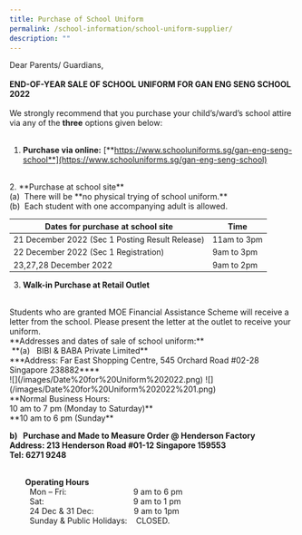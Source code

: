 ```yaml
---
title: Purchase of School Uniform
permalink: /school-information/school-uniform-supplier/
description: ""
---
```

Dear Parents/ Guardians,
<BR><BR>
**END-OF-YEAR SALE OF SCHOOL UNIFORM FOR GAN ENG SENG SCHOOL 2022**
<BR><BR>
We strongly recommend that you purchase your child’s/ward’s school attire via any of the **three** options given below:
<BR><BR>
1. **Purchase via online:** [**https://www.schooluniforms.sg/gan-eng-seng-school**](https://www.schooluniforms.sg/gan-eng-seng-school)
<BR>
2. **Purchase at school site**
<BR>
(a)  There will be **no physical trying of school uniform.**
<BR>
(b)  Each student with one accompanying adult is allowed.


| Dates for purchase at school site | Time |
| -------- | -------- |
|21 December 2022 (Sec 1 Posting Result Release)     |11am to 3pm    |
22 December 2022 (Sec 1 Registration)     | 9am to 3pm     |
23,27,28 December 2022     | 9am to 2pm    |


3. **Walk-in Purchase at Retail Outlet**
<BR>
Students who are granted MOE Financial Assistance Scheme will receive a letter from the school. Please present the letter at the outlet to receive your uniform.
<BR>
**Addresses and dates of sale of school uniform:**
<BR>
 **(a)   BIBI & BABA Private Limited**     
 <BR>
 ***Address: Far East Shopping Centre, 545 Orchard Road #02-28 Singapore 238882****
<BR>
![](/images/Date%20for%20Uniform%202022.png)
![](/images/Date%20for%20Uniform%202022%201.png)
<BR>
**Normal Business Hours: 
<BR>
10 am to 7 pm (Monday to Saturday)**
<BR>
**10 am to 6 pm (Sunday**


**b)   Purchase and Made to Measure Order @ Henderson Factory**         
<BR>
****Address: 213 Henderson Road #01-12 Singapore 159553**  
**Tel: 6271 9248****
<BR><BR>

         **Operating Hours**
<BR>
         Mon – Fri:                              9 am to 6 pm  
         Sat:                                        9 am to 1 pm
<BR>
         24 Dec & 31 Dec:                  9 am to 1pm
<BR>
         Sunday & Public Holidays:    CLOSED.